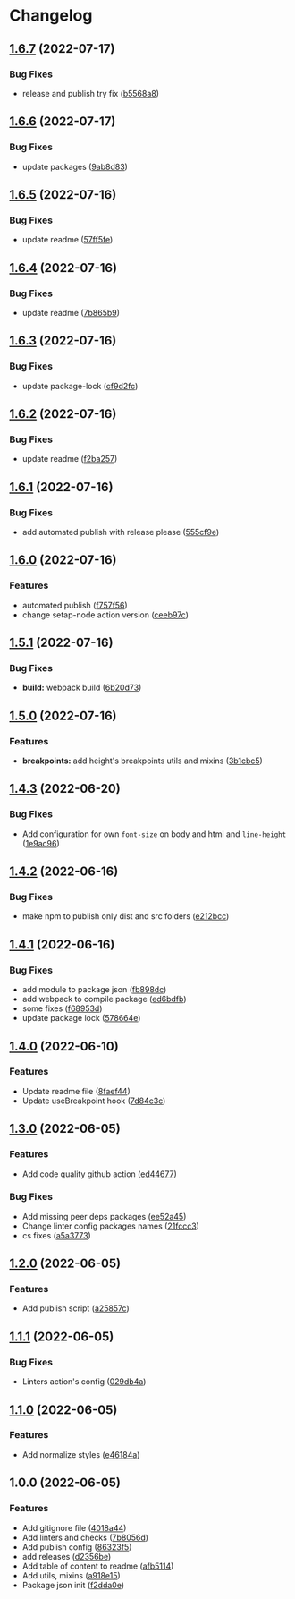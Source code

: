 # Changelog

## [1.6.7](https://github.com/furdzik/css-in-js-styles-utils/compare/v1.6.6...v1.6.7) (2022-07-17)


### Bug Fixes

* release and publish try fix ([b5568a8](https://github.com/furdzik/css-in-js-styles-utils/commit/b5568a8b9ad8d6a955f02e1dfc975f801fde691b))

## [1.6.6](https://github.com/furdzik/css-in-js-styles-utils/compare/v1.6.5...v1.6.6) (2022-07-17)


### Bug Fixes

* update packages ([9ab8d83](https://github.com/furdzik/css-in-js-styles-utils/commit/9ab8d832447922ebc7855f714b5565b67b4ab88c))

## [1.6.5](https://github.com/furdzik/css-in-js-styles-utils/compare/v1.6.4...v1.6.5) (2022-07-16)


### Bug Fixes

* update readme ([57ff5fe](https://github.com/furdzik/css-in-js-styles-utils/commit/57ff5fef5a506c956cc7126ac73769b5933de291))

## [1.6.4](https://github.com/furdzik/css-in-js-styles-utils/compare/v1.6.3...v1.6.4) (2022-07-16)


### Bug Fixes

* update readme ([7b865b9](https://github.com/furdzik/css-in-js-styles-utils/commit/7b865b9c0278a60c34a9df79a949681a599b4b48))

## [1.6.3](https://github.com/furdzik/css-in-js-styles-utils/compare/v1.6.2...v1.6.3) (2022-07-16)


### Bug Fixes

* update package-lock ([cf9d2fc](https://github.com/furdzik/css-in-js-styles-utils/commit/cf9d2fc0ab927aff8840ba463fb9633e111a10da))

## [1.6.2](https://github.com/furdzik/css-in-js-styles-utils/compare/v1.6.1...v1.6.2) (2022-07-16)


### Bug Fixes

* update readme ([f2ba257](https://github.com/furdzik/css-in-js-styles-utils/commit/f2ba257fc80dc92d2d7c1e495f41612be0cc956d))

## [1.6.1](https://github.com/furdzik/css-in-js-styles-utils/compare/v1.6.0...v1.6.1) (2022-07-16)


### Bug Fixes

* add automated publish with release please ([555cf9e](https://github.com/furdzik/css-in-js-styles-utils/commit/555cf9e25982044d12a7a4cdf466d81a3a281ea5))

## [1.6.0](https://github.com/furdzik/css-in-js-styles-utils/compare/v1.5.1...v1.6.0) (2022-07-16)


### Features

* automated publish ([f757f56](https://github.com/furdzik/css-in-js-styles-utils/commit/f757f56e20242308d5b323deea21739833fbb873))
* change setap-node action version ([ceeb97c](https://github.com/furdzik/css-in-js-styles-utils/commit/ceeb97cb7ab9b8d275a22dd8eb6b291693854c4f))

## [1.5.1](https://github.com/furdzik/css-in-js-styles-utils/compare/v1.5.0...v1.5.1) (2022-07-16)


### Bug Fixes

* **build:** webpack build ([6b20d73](https://github.com/furdzik/css-in-js-styles-utils/commit/6b20d73b3eda7432737c4b6e27c259d30bb9f07a))

## [1.5.0](https://github.com/furdzik/css-in-js-styles-utils/compare/v1.4.3...v1.5.0) (2022-07-16)


### Features

* **breakpoints:** add height's breakpoints utils and mixins ([3b1cbc5](https://github.com/furdzik/css-in-js-styles-utils/commit/3b1cbc5f487c732cd8b4286cea76a3035eeafb52))

## [1.4.3](https://github.com/furdzik/css-in-js-styles-utils/compare/v1.4.2...v1.4.3) (2022-06-20)


### Bug Fixes

* Add configuration for own `font-size` on body and html and `line-height` ([1e9ac96](https://github.com/furdzik/css-in-js-styles-utils/commit/1e9ac96f700dd24a4345ea7928b43867f7f0b38f))

## [1.4.2](https://github.com/furdzik/css-in-js-styles-utils/compare/v1.4.1...v1.4.2) (2022-06-16)


### Bug Fixes

* make npm to publish only dist and src folders ([e212bcc](https://github.com/furdzik/css-in-js-styles-utils/commit/e212bccd7fcbe5e76b599d6aef337fbc2227f61f))

## [1.4.1](https://github.com/furdzik/css-in-js-styles-utils/compare/v1.4.0...v1.4.1) (2022-06-16)


### Bug Fixes

* add module to package json ([fb898dc](https://github.com/furdzik/css-in-js-styles-utils/commit/fb898dc306bbc51e05eb0d19c08e8af494ab20e9))
* add webpack to compile package ([ed6bdfb](https://github.com/furdzik/css-in-js-styles-utils/commit/ed6bdfb9e7fa6d30a4025cc86af4035c24a6c868))
* some fixes ([f68953d](https://github.com/furdzik/css-in-js-styles-utils/commit/f68953d4201ad86294a915767782a8d5907946f3))
* update package lock ([578664e](https://github.com/furdzik/css-in-js-styles-utils/commit/578664e79d0c2df66d2ac436163764b54665020d))

## [1.4.0](https://github.com/furdzik/css-in-js-styles-utils/compare/v1.3.0...v1.4.0) (2022-06-10)


### Features

* Update readme file ([8faef44](https://github.com/furdzik/css-in-js-styles-utils/commit/8faef448c79ff0e2a80b4233f23b0386691d281b))
* Update useBreakpoint hook ([7d84c3c](https://github.com/furdzik/css-in-js-styles-utils/commit/7d84c3cf15f326ffc84d0226b80d83a84d64fa81))

## [1.3.0](https://github.com/furdzik/css-in-js-styles-utils/compare/v1.2.0...v1.3.0) (2022-06-05)


### Features

* Add code quality github action ([ed44677](https://github.com/furdzik/css-in-js-styles-utils/commit/ed44677c5ef9a66e5ab3a67b58506b473c2eb187))


### Bug Fixes

* Add missing peer deps packages ([ee52a45](https://github.com/furdzik/css-in-js-styles-utils/commit/ee52a458bfe61caecd1b976243519235573fb136))
* Change linter config packages names ([21fccc3](https://github.com/furdzik/css-in-js-styles-utils/commit/21fccc3c5f75cf6d7a3a056f164096e61178f9a8))
* cs fixes ([a5a3773](https://github.com/furdzik/css-in-js-styles-utils/commit/a5a3773f6e9349fa7e501d7263fc24a19c7c64a8))

## [1.2.0](https://github.com/furdzik/css-in-js-styles-utils/compare/v1.1.1...v1.2.0) (2022-06-05)


### Features

* Add publish script ([a25857c](https://github.com/furdzik/css-in-js-styles-utils/commit/a25857caca7991d5f70837eaff4272b86c23d3a2))

## [1.1.1](https://github.com/furdzik/css-in-js-styles-utils/compare/v1.1.0...v1.1.1) (2022-06-05)


### Bug Fixes

* Linters action's config ([029db4a](https://github.com/furdzik/css-in-js-styles-utils/commit/029db4a0a0448bc7b83876ba391802a1aa44bfb0))

## [1.1.0](https://github.com/furdzik/css-in-js-styles-utils/compare/v1.0.0...v1.1.0) (2022-06-05)


### Features

* Add normalize styles ([e46184a](https://github.com/furdzik/css-in-js-styles-utils/commit/e46184af4908c39404ef0bc7a4a0d0e4c5a12d3a))

## 1.0.0 (2022-06-05)


### Features

* Add gitignore file ([4018a44](https://github.com/furdzik/css-in-js-styles-utils/commit/4018a44d2cb0133c40dba4c6e68624aa5e0b4c35))
* Add linters and checks ([7b8056d](https://github.com/furdzik/css-in-js-styles-utils/commit/7b8056d1751ed3391a08afee59c754b542711598))
* Add publish config ([86323f5](https://github.com/furdzik/css-in-js-styles-utils/commit/86323f50d8242ae45bf7b4f33d45ca3d82b13179))
* add releases ([d2356be](https://github.com/furdzik/css-in-js-styles-utils/commit/d2356bed4d0f18772dc10912ad8f7f3f3d039a05))
* Add table of content to readme ([afb5114](https://github.com/furdzik/css-in-js-styles-utils/commit/afb511407736a432551b6483cea246ffa44d92f8))
* Add utils, mixins ([a918e15](https://github.com/furdzik/css-in-js-styles-utils/commit/a918e154461bfc19ca9ba6312d88e7483d2f37f4))
* Package json init ([f2dda0e](https://github.com/furdzik/css-in-js-styles-utils/commit/f2dda0eec27bb830e4c3b2daf936e28a16354389))
